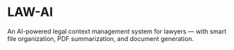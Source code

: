 # LAW-AI
An AI-powered legal context management system for lawyers — with smart file organization, PDF summarization, and document generation.
